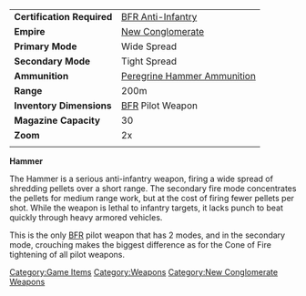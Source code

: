|                            |                                                               |
| -------------------------- | ------------------------------------------------------------- |
| **Certification Required** | [BFR Anti-Infantry](../certifications/BFR_Anti-Infantry.md)                     |
| **Empire**                 | [New Conglomerate](../etc/New_Conglomerate.md)                       |
| **Primary Mode**           | Wide Spread                                                   |
| **Secondary Mode**         | Tight Spread                                                  |
| **Ammunition**             | [Peregrine Hammer Ammunition](../ammunition/Peregrine_Hammer_Ammunition.md) |
| **Range**                  | 200m                                                          |
| **Inventory Dimensions**   | [BFR](../vehicles/BattleFrame_Robotics.md) Pilot Weapon                   |
| **Magazine Capacity**      | 30                                                            |
| **Zoom**                   | 2x                                                            |
|                            |                                                               |

**Hammer**

The Hammer is a serious anti-infantry weapon, firing a wide spread of
shredding pellets over a short range. The secondary fire mode
concentrates the pellets for medium range work, but at the cost of
firing fewer pellets per shot. While the weapon is lethal to infantry
targets, it lacks punch to beat quickly through heavy armored vehicles.

This is the only [BFR](../vehicles/BattleFrame_Robotics.md) pilot weapon that has 2 modes,
and in the secondary mode, crouching makes the biggest difference as for
the Cone of Fire tightening of all pilot weapons.

[Category:Game Items](Category:Game_Items.md)
[Category:Weapons](Category:Weapons.md) [Category:New
Conglomerate Weapons](Category:New_Conglomerate_Weapons.md)
